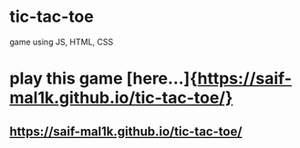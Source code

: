 # tic-tac-toe
game using JS, HTML, CSS


# play this game [here...]{https://saif-mal1k.github.io/tic-tac-toe/}  
## https://saif-mal1k.github.io/tic-tac-toe/
